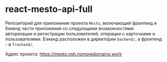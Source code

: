 # react-mesto-api-full
Репозиторий для приложения проекта `Mesto`, включающий фронтенд и бэкенд части приложения со следующими возможностями: авторизации и регистрации пользователей, операции с карточками и пользователями. Бэкенд расположен в директории `backend/`, а фронтенд - в `frontend/`. 
  
Адрес проекта: https://mesto.nsh.nomoredomains.work